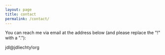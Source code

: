 ```yaml
---
layout: page
title: contact
permalink: /contact/
---
```


You can reach me via email at the address below (and please replace the "!" with a "."):  

jdl@jdliechty!org



